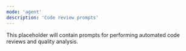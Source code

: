 ```yaml
---
mode: 'agent'
description: 'Code review prompts'
---
```

This placeholder will contain prompts for performing automated code reviews and quality analysis.
